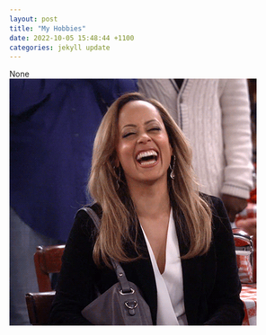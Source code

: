 ```yaml
---
layout: post
title: "My Hobbies"
date: 2022-10-05 15:48:44 +1100
categories: jekyll update
---
```


None \
![LOL](/images/laugh.gif)
